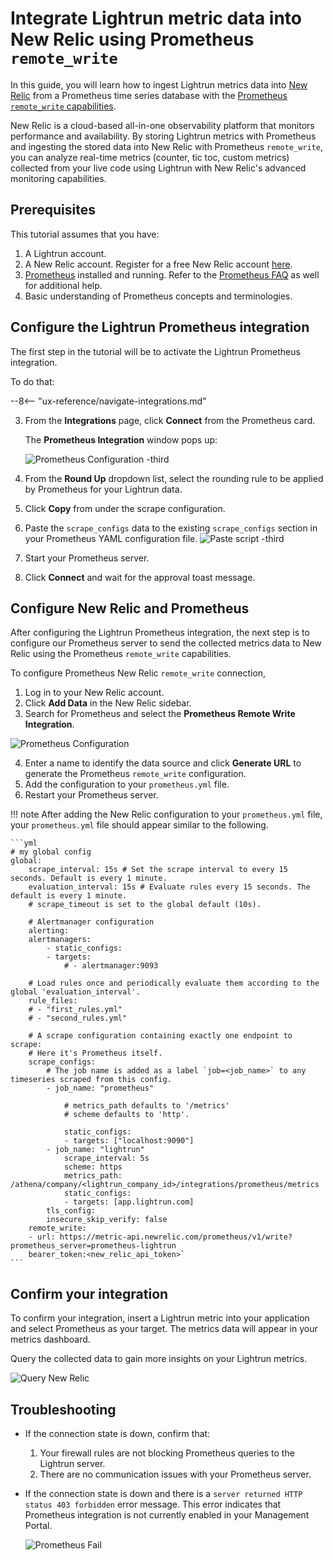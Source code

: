 # Integrate Lightrun metric data into New Relic using Prometheus `remote_write`

In this guide, you will learn how to ingest Lightrun metrics data into [New Relic](https://newrelic.com/) from a Prometheus time series database with the [Prometheus `remote_write` capabilities](https://docs.newrelic.com/docs/infrastructure/prometheus-integrations/install-configure-remote-write/set-your-prometheus-remote-write-integration/).

New Relic is a cloud-based all-in-one observability platform that monitors performance and availability. By storing Lightrun metrics with Prometheus and ingesting the stored data into New Relic with Prometheus `remote_write`, you can analyze real-time metrics (counter, tic toc, custom metrics) collected from your live code using Lightrun with New Relic's advanced monitoring capabilities.


## Prerequisites

This tutorial assumes that you have:

1. A Lightrun account.
2. A New Relic account. Register for a free New Relic account [here](https://newrelic.com/).
3. [Prometheus](https://prometheus.io/) installed and running. Refer to the [Prometheus FAQ](https://prometheus.io/docs/introduction/faq/) as well for additional help.
4. Basic understanding of Prometheus concepts and terminologies.


## Configure the Lightrun Prometheus integration

The first step in the tutorial will be to activate the Lightrun Prometheus integration. 

To do that:

--8<-- "ux-reference/navigate-integrations.md"

3. From the **Integrations** page, click **Connect** from the Prometheus card.

    The **Prometheus Integration** window pops up:

    ![Prometheus Configuration -third](../assets/images/prometheus.png)

4. From the **Round Up** dropdown list, select the rounding rule to be applied by Prometheus for your Lightrun data.
5. Click **Copy** from under the scrape configuration.
6. Paste the <code>scrape_configs</code> data to the existing <code>scrape_configs</code> section in your Prometheus YAML configuration file.
    ![Paste script -third](../assets/images/prometheus.gif)

8. Start your Prometheus server.
9. Click **Connect** and wait for the approval toast message.


## Configure New Relic and Prometheus

After configuring the Lightrun Prometheus integration,  the next step is to configure our Prometheus server to send the collected metrics data to New Relic using the Prometheus `remote_write` capabilities.

To configure Prometheus New Relic `remote_write` connection, 

1. Log in to your New Relic account.
2. Click **Add Data** in the New Relic sidebar.
3. Search for Prometheus and select the **Prometheus Remote Write Integration**.

  ![Prometheus Configuration](../assets/images/prometheus-new-relic.png)

4. Enter a name to identify the data source and click **Generate URL** to generate the Prometheus `remote_write` configuration.
5. Add the configuration to your `prometheus.yml` file.
6. Restart your Prometheus server.

!!! note
	After adding the New Relic configuration to your `prometheus.yml` file, your `prometheus.yml` file should appear similar to the following.

	```yml
	# my global config
	global:
		scrape_interval: 15s # Set the scrape interval to every 15 seconds. Default is every 1 minute.
		evaluation_interval: 15s # Evaluate rules every 15 seconds. The default is every 1 minute.
		# scrape_timeout is set to the global default (10s).

		# Alertmanager configuration
		alerting:
		alertmanagers:
			- static_configs:
			- targets:
				# - alertmanager:9093

		# Load rules once and periodically evaluate them according to the global 'evaluation_interval'.
		rule_files:
		# - "first_rules.yml"
		# - "second_rules.yml"

		# A scrape configuration containing exactly one endpoint to scrape:
		# Here it's Prometheus itself.
		scrape_configs:
			# The job name is added as a label `job=<job_name>` to any timeseries scraped from this config.
			- job_name: "prometheus"

				# metrics_path defaults to '/metrics'
				# scheme defaults to 'http'.

				static_configs:
				- targets: ["localhost:9090"]
			- job_name: "lightrun"
				scrape_interval: 5s
				scheme: https
				metrics_path: /athena/company/<lightrun_company_id>/integrations/prometheus/metrics
				static_configs:
				- targets: [app.lightrun.com]
			tls_config:
			insecure_skip_verify: false
		remote_write:
		- url: https://metric-api.newrelic.com/prometheus/v1/write?prometheus_server=prometheus-lightrun
		bearer_token:<new_relic_api_token>`
	```

## Confirm your integration

To confirm your integration, insert a Lightrun metric into your application and select Prometheus as your target. The metrics data will appear in your metrics dashboard.

Query the collected data to gain more insights on your Lightrun metrics.

![Query New Relic](../assets/images/query-new-relic.png)

## Troubleshooting

- If the connection state is down, confirm that:
 
  1. Your firewall rules are not blocking Prometheus queries to the Lightrun server.
  2. There are no communication issues with your Prometheus server.

- If the connection state is down and there is a `server returned HTTP status 403 forbidden` error message. This error indicates that Prometheus integration is not currently enabled in your Management Portal.

    ![Prometheus Fail](../assets/images/prometheus-fail.png)